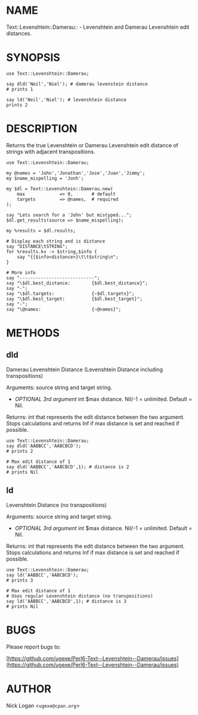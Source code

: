 # NAME

Text::Levenshtein::Damerau:: - Levenshtein and Damerau Levenshtein edit distances.

# SYNOPSIS

    use Text::Levenshtein::Damerau;

    say dld('Neil','Niel'); # damerau levenstein distance
    # prints 1

    say ld('Neil','Niel'); # levenshtein distance
    prints 2

# DESCRIPTION

Returns the true Levenshtein or Damerau Levenshtein edit distance of strings with adjacent transpositions. 

    use Text::Levenshtein::Damerau;

    my @names = 'John','Jonathan','Jose','Juan','Jimmy';
    my $name_mispelling = 'Jonh';

    my $dl = Text::Levenshtein::Damerau.new(
        max             => 0,       # default 
        targets         => @names,  # required
    );

    say "Lets search for a 'John' but mistyped...";
    $dl.get_results(source => $name_mispelling);

    my %results = $dl.results;

    # Display each string and is distance
    say "DISTANCE\tSTRING";
    for %results.kv -> $string,$info {
        say "{{$info<distance>}\t\t$string\n";
    }

    # More info
    say "----------------------------";
    say "\$dl.best_distance:        {$dl.best_distance}";
    say "-";
    say "\$dl.targets:              {~$dl.targets}";
    say "\$dl.best_target:          {$dl.best_target}";
    say "-";
    say "\@names:                   {~@names}";

# METHODS

## dld

Damerau Levenshtein Distance (Levenshtein Distance including transpositions)

Arguments: source string and target string.

- _OPTIONAL 3rd argument_ int $max distance. Nil/-1 = unlimited. Default = Nil. 

Returns: int that represents the edit distance between the two argument. Stops calculations and returns Inf if max distance is set and reached if possible.


    use Text::Levenshtein::Damerau;
    say dld('AABBCC','AABCBCD');
    # prints 2

    # Max edit distance of 1
    say dld('AABBCC','AABCBCD',1); # distance is 2
    # prints Nil

## ld

Levenshtein Distance (no transpositions)

Arguments: source string and target string.

- _OPTIONAL 3rd argument_ int $max distance. Nil/-1 = unlimited. Default = Nil. 

Returns: int that represents the edit distance between the two argument. Stops calculations and returns Inf if max distance is set and reached if possible.

    use Text::Levenshtein::Damerau;
    say ld('AABBCC','AABCBCD');
    # prints 3

    # Max edit distance of 1
    # Uses regular Levenshtein distance (no transpositions)
    say ld('AABBCC','AABCBCD',1); # distance is 3
    # prints Nil

# BUGS

Please report bugs to:

[https://github.com/ugexe/Perl6-Text--Levenshtein--Damerau/issues](https://github.com/ugexe/Perl6-Text--Levenshtein--Damerau/issues)

# AUTHOR

Nick Logan <`ugexe@cpan.org`\>
